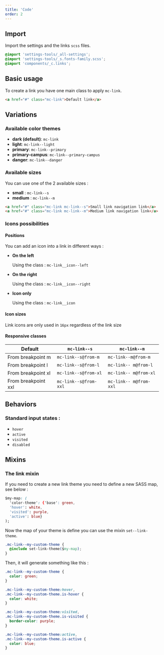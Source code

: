 ```yaml
---
title: 'Code'
order: 2
---
```


## Import

Import the settings and the links `scss` files.

```css
@import 'settings-tools/_all-settings';
@import 'settings-tools/_s.fonts-family.scss';
@import 'components/_c.links';
```

## Basic usage

To create a link you have one main class to apply `mc-link`.

```html
<a href="#" class="mc-link">Default link</a>
```

<preview path="src/pages/Components/Links/previews/link-default"></preview>

## Variations

### Available color themes

- **dark (default)**: `mc-link`
- **light**: `mc-link--light`
- **primary**: `mc-link--primary`
- **primary-campus**: `mc-link--primary-campus`
- **danger**: `mc-link--danger`

<preview path="src/pages/Components/Links/previews/link-styles"></preview>

### Available sizes

You can use one of the 2 available sizes :

- **small** : `mc-link--s`
- **medium** : `mc-link--m`

```html
<a href="#" class="mc-link mc-link--s">Small link navigation link</a>
<a href="#" class="mc-link mc-link--m">Medium link navigation link</a>
```

<preview path="src/pages/Components/Links/previews/link-sizes"></pattern>

### Icons possibilities

#### Positions

You can add an icon into a link in different ways :

- **On the left**

  Using the class : `mc-link__icon--left`

  <preview path="src/pages/Components/Links/previews/link-icon-left"></preview>

* **On the right**

  Using the class : `mc-link__icon--right`

  <preview path="src/pages/Components/Links/previews/link-icon-right"></preview>

* **Icon only**

  Using the class : `mc-link__icon`

<preview path="src/pages/Components/Links/previews/link-icon-only"></preview>

#### Icon sizes

Link icons are only used in `16px` regardless of the link size

<preview path="src/pages/Components/Links/previews/link-icon"></preview>

#### Responsive classes

| Default             | `mc-link--s`          | `mc-link--m`           |
| ------------------- | --------------------- | ---------------------- |
| From breakpoint m   | `mc-link--s@from-m`   | `mc-link--m@from-m`    |
| From breakpoint l   | `mc-link--s@from-l`   | `mc-link-- m@from-l`   |
| From breakpoint xl  | `mc-link--s@from-xl`  | `mc-link-- m@from-xl`  |
| From breakpoint xxl | `mc-link--s@from-xxl` | `mc-link-- m@from-xxl` |

## Behaviors

### Standard input states :

- `hover`
- `active`
- `visited`
- `disabled`

<preview path="src/pages/Components/Links/previews/link-state"></preview>

## Mixins

### The link mixin

If you need to create a new link theme you need to define a new SASS map, see below :

```css
$my-map: (
  'color-theme': {'base': green,
  'hover': white,
  'visited': purple,
  'active': blue}
);
```

Now the map of your theme is define you can use the mixin `set--link-theme`.

```css
.mc-link--my-custom-theme {
  @include set-link-theme($my-map);
}
```

Then, it will generate something like this :

```css
.mc-link--my-custom-theme {
  color: green;
}

.mc-link--my-custom-theme:hover,
.mc-link--my-custom-theme.is-hover {
  color: white;
}

.mc-link--my-custom-theme:visited,
.mc-link--my-custom-theme.is-visited {
  border-color: purple;
}

.mc-link--my-custom-theme:active,
.mc-link--my-custom-theme.is-active {
  color: blue;
}
```
